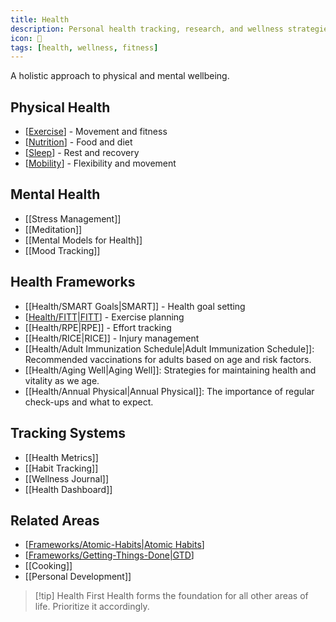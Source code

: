 ```yaml
---
title: Health
description: Personal health tracking, research, and wellness strategies
icon: 💪
tags: [health, wellness, fitness]
---
```



A holistic approach to physical and mental wellbeing.

## Physical Health
- [[Exercise]] - Movement and fitness
- [[Nutrition]] - Food and diet
- [[Sleep]] - Rest and recovery
- [[Mobility]] - Flexibility and movement

## Mental Health
- [[Stress Management]]
- [[Meditation]]
- [[Mental Models for Health]]
- [[Mood Tracking]]

## Health Frameworks
- [[Health/SMART Goals|SMART]] - Health goal setting
- [[Health/FITT|FITT]] - Exercise planning
- [[Health/RPE|RPE]] - Effort tracking
- [[Health/RICE|RICE]] - Injury management
- [[Health/Adult Immunization Schedule|Adult Immunization Schedule]]: Recommended vaccinations for adults based on age and risk factors.
- [[Health/Aging Well|Aging Well]]: Strategies for maintaining health and vitality as we age.
- [[Health/Annual Physical|Annual Physical]]: The importance of regular check-ups and what to expect.

## Tracking Systems
- [[Health Metrics]]
- [[Habit Tracking]]
- [[Wellness Journal]]
- [[Health Dashboard]]

## Related Areas
- [[Frameworks/Atomic-Habits|Atomic Habits]]
- [[Frameworks/Getting-Things-Done|GTD]]
- [[Cooking]]
- [[Personal Development]]

> [!tip] Health First
> Health forms the foundation for all other areas of life. Prioritize it accordingly.


[//begin]: # "Autogenerated link references for markdown compatibility"
[Exercise]: Exercise.md "Exercise"
[Nutrition]: Nutrition.md "Nutrition"
[Sleep]: Sleep.md "Sleep"
[Mobility]: Mobility.md "Mobility"
[Health/FITT|FITT]: FITT.md "FITT Principle"
[Frameworks/Atomic-Habits|Atomic Habits]: ../Frameworks/Atomic-Habits.md "Atomic Habits"
[Frameworks/Getting-Things-Done|GTD]: ../Frameworks/Getting-Things-Done.md "Getting Things Done"
[//end]: # "Autogenerated link references"
